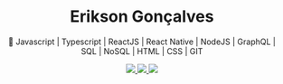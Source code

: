 <h1 align="center">Erikson Gonçalves</h1>  

<p align="center">
🚀 Javascript | Typescript | ReactJS | React Native | NodeJS | GraphQL | SQL | NoSQL | HTML | CSS | GIT
</p>
<p align="center">
  <a href="https://github.com/eriksongoncalves" alt="GitHub">
    <img src="https://img.shields.io/badge/-GitHub-000?style=flat-square&logo=Github&logoColor=white" />
  </a>
  <a href="https://www.linkedin.com/in/eriksongoncalves" alt="LinkedIn">
    <img src="https://img.shields.io/badge/-LinkedIn-blue?style=flat-square&logo=Linkedin&logoColor=white" />
  </a>
  <a href="https://wa.me/5511979657791/" alt="WhatsApp">
    <img src="https://img.shields.io/badge/-WhatsApp-25D366?style=flat-square&logo=WhatsApp&logoColor=white" />
  </a>
</p>
